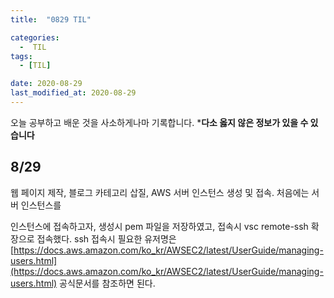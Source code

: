 ```yaml
---
title:  "0829 TIL" 

categories:
  -  TIL
tags:
  - [TIL]

date: 2020-08-29
last_modified_at: 2020-08-29
---
```


오늘 공부하고 배운 것을 사소하게나마 기록합니다. 
***다소 옳지 않은 정보가 있을 수 있습니다**

## 8/29

웹 페이지 제작, 블로그 카테고리 삽질, AWS 서버 인스턴스 생성 및 접속. 처음에는 서버 인스턴스를  

인스턴스에 접속하고자, 생성시 pem 파일을 저장하였고, 접속시 vsc remote-ssh 확장으로 접속했다. ssh 접속시 필요한 유저명은 [https://docs.aws.amazon.com/ko_kr/AWSEC2/latest/UserGuide/managing-users.html](https://docs.aws.amazon.com/ko_kr/AWSEC2/latest/UserGuide/managing-users.html) 공식문서를 참조하면 된다.